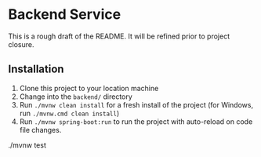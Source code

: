 # Backend Service
This is a rough draft of the README. It will be refined prior to project closure.

## Installation
1. Clone this project to your location machine
2. Change into the `backend/` directory
3. Run `./mvnw clean install` for a fresh install of the project (for Windows, run `./mvnw.cmd clean install`)
4. Run `./mvnw spring-boot:run` to run the project with auto-reload on code file changes.

./mvnw test
